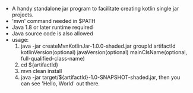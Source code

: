 * A handy standalone jar program to facilitate creating kotlin single jar projects.
* 'mvn' command needed in $PATH
* Java 1.8 or later runtime required
* Java source code is also allowed
* usage:
    1. java -jar createMvnKotlinJar-1.0.0-shaded.jar groupId artifactId kotlinVersion(optional) javaVersion(optional)
       mainClsName(optional, full-qualified-class-name)
    2. cd ${artifactId}
    3. mvn clean install
    4. java -jar target/${artifactId}-1.0-SNAPSHOT-shaded.jar, then you can see 'Hello, World' out there.